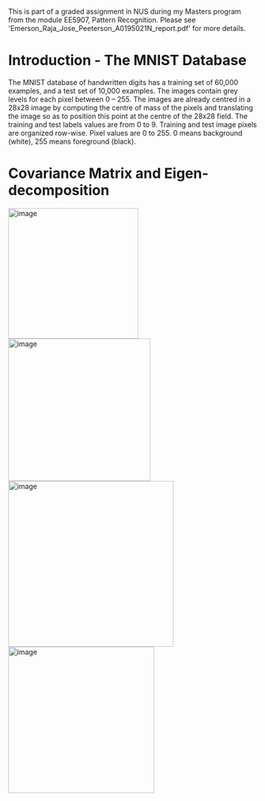 This is part of a graded assignment in NUS during my Masters program from the module EE5907, Pattern Recognition. Please see 'Emerson_Raja_Jose_Peeterson_A0195021N_report.pdf' for more details.

# Introduction - The MNIST Database
The MNIST database of handwritten digits has a training set of 60,000 examples, and a test set of 10,000 examples.
The images contain grey levels for each pixel between 0 – 255. The images are already centred in a 28x28 image by computing the centre of mass of the pixels and translating the image so as to position this point at the centre of the 28x28 field.
The training and test labels values are from 0 to 9.
Training and test image pixels are organized row-wise. Pixel values are 0 to 255. 0 means background (white), 255 means foreground (black).

# Covariance Matrix and Eigen-decomposition

<img width="263" alt="image" src="https://github.com/user-attachments/assets/55bb1be1-6121-493e-9438-2af8f3c114fd">

<img width="287" alt="image" src="https://github.com/user-attachments/assets/2155532b-e3cd-4742-89ee-0fb30b0dcffc">

<img width="334" alt="image" src="https://github.com/user-attachments/assets/cb449e89-d2b6-44a3-bff9-540737d11e4c">

<img width="295" alt="image" src="https://github.com/user-attachments/assets/9ad70736-4b1f-43bc-a3a8-6d845208cd64">



